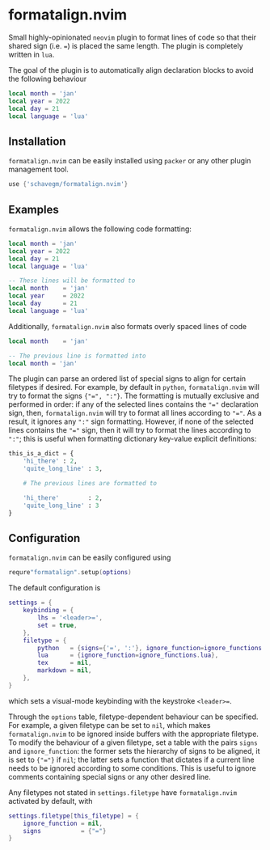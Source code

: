 # formatalign.nvim
Small highly-opinionated `neovim` plugin to format lines of code so that their shared sign (i.e.
`=`) is placed the same length. The plugin is completely written in `lua`.

The goal of the plugin is to automatically align declaration blocks to avoid the following behaviour
```lua
local month = 'jan'
local year = 2022
local day = 21
local language = 'lua'
```

## Installation
`formatalign.nvim` can be easily installed using `packer` or any other plugin management tool.
```lua
use {'schavegm/formatalign.nvim'}
```

## Examples
`formatalign.nvim` allows the following code formatting:
```lua
local month = 'jan'
local year = 2022
local day = 21
local language = 'lua'

-- These lines will be formatted to
local month    = 'jan'
local year     = 2022
local day      = 21
local language = 'lua'
```

Additionally, `formatalign.nvim` also formats overly spaced lines of code
```lua
local month    = 'jan'

-- The previous line is formatted into
local month = 'jan'
```

The plugin can parse an ordered list of special signs to align for certain filetypes if desired. For
example, by default in `python`, `formatalign.nvim` will try to format the signs `{"=", ":"}`. The
formatting is mutually exclusive and performed in order: if any of the selected lines contains the
`"="` declaration sign, then, `formatalign.nvim` will try to format all lines according to `"="`. As
a result, it ignores any `":"` sign formatting. However, if none of the selected lines contains the
`"="` sign, then it will try to format the lines according to `":"`; this is useful when formatting
dictionary key-value explicit definitions:
```python
this_is_a_dict = {
    'hi_there' : 2,
    'quite_long_line' : 3,

    # The previous lines are formatted to

    'hi_there'        : 2,
    'quite_long_line' : 3
}
```

## Configuration
`formatalign.nvim` can be easily configured using
```lua
requre"formatalign".setup(options)
```
The default configuration is
```lua
settings = {
    keybinding = {
        lhs = '<leader>=',
        set = true,
    },
    filetype = {
        python   = {signs={'=', ':'}, ignore_function=ignore_functions.python},
        lua      = {ignore_function=ignore_functions.lua},
        tex      = nil,
        markdown = nil,
    },
}
```
which sets a visual-mode keybinding with the keystroke `<leader>=`. 

Through the `options` table, filetype-dependent behaviour can be specified. For example, a given
filetype can be set to `nil`, which makes `formatalign.nvim` to be ignored inside buffers with the
appropriate filetype. To modify the behaviour of a given filetype, set a table with the pairs
`signs` and `ignore_function`: the former sets the hierarchy of signs to be aligned, it is set to
`{"="}` if `nil`; the latter sets a function that dictates if a current line needs to be ignored
according to some conditions. This is useful to ignore comments containing special signs or any
other desired line.

Any filetypes not stated in `settings.filetype` have `formatalign.nvim` activated by default, with
```lua
settings.filetype[this_filetype] = {
    ignore_function = nil,
    signs           = {"="}
}
```
